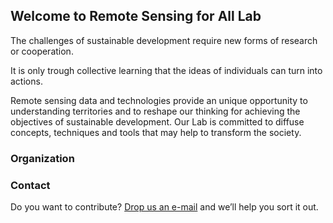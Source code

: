## Welcome to Remote Sensing for All Lab

The challenges of sustainable development require new forms of research or cooperation. 

It is only trough collective learning that the ideas of individuals can turn into actions.

Remote sensing data and technologies provide an unique opportunity to understanding territories and to reshape our thinking for achieving the objectives of sustainable development. Our Lab is committed to diffuse concepts, techniques and tools that may help to transform the society.  

### Organization




### Contact

Do you want to contribute? [Drop us an e-mail](rs4ll@gmail.com) and we’ll help you sort it out.
